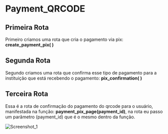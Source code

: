# Payment_QRCODE

## Primeira Rota
Primeiro criamos uma rota que cria o pagamento via pix: **create_payment_pix( )**

## Segunda Rota
Segundo criamos uma rota que confirma esse tipo de pagamento para a instituição que está recebendo o pagamento: **pix_confirmation( )**

## Terceira Rota
Essa é a rota de confirmação do pagamento do qrcode para o usuário, manifestada na função: **payment_pix_page(payment_id)**, na rota eu passo um parâmetro (payment_id) que é o mesmo dentro da função.

![Screenshot_1](https://github.com/user-attachments/assets/1b82f5fe-73c5-474e-8632-a99866c012de)

